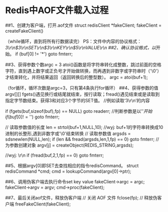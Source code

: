 # Redis中AOF文件载入过程

##1、创建为客户端，打开.aof文件
struct redisClient *fakeClient;
fakeClient = createFakeClient()

（while循环，直到将所有行数据读完）
PS：文件中内容的协议格式：*3\r\n$3\r\nSET\r\n$3\r\nKEY\r\n$5\r\nVALUE\r\n
##2、确认协议格式，以*开始。
if (buf[0] != '*') goto fmterr;

##3、获得参数个数argc = 3
atoi()函数是将字符串转化成整数，跳过前面的空格字符，直到遇上数字或正负号才开始做转换，而再遇到非数字或字符串时（'\0'）才结束转化，并将结果返回（返回转换后的整型数）。
argc = atoi(buf+1);


（for循环，循环次数是argc=3，只有第4条执行for循环）
##4、获得参数的值argv[][]
fgets()遇见换行或结尾就结束，按行读取；fread()遇见结束或是读取到指定字节数结束。获得3和对应3个字节的SET值。
//例如读取‘3\r\n’的内容

if (fgets(buf,sizeof(buf),fp) == NULL) goto readerr;
//判断参数是以’$’开始
if (buf[0] != '$') goto fmterr;

// 读取参数值的长度
len = strtol(buf+1,NULL,10);   //wyj:   buf+1的字符串转换成10进制的长整形,遇到非数字或'\0'结束转换
// 读取参数值
argsds = sdsnewlen(NULL,len);
if (len && fread(argsds,len,1,fp) == 0) goto fmterr;
// 为参数创建对象
argv[j] = createObject(REDIS_STRING,argsds);

//wyj:  \r\n
if (fread(buf,2,1,fp) == 0) goto fmterr; 

##5、根据argv[0]即SET去查找相应的指令redisCommand。
struct redisCommand *cmd;
cmd = lookupCommand(argv[0]->ptr);

##6、调用伪客户端去执行命令set key value
fakeClient->argc = argc;
fakeClient->argv = argv;
cmd->proc(fakeClient);

##7、最后关闭aof文件，释放伪客户端
// 关闭 AOF 文件
fclose(fp);
// 释放伪客户端
freeFakeClient(fakeClient);

